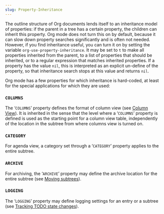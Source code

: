 ```yaml
---
slug: Property-Inheritance
---
```


The outline structure of Org documents lends itself to an inheritance model of properties: if the parent in a tree has a certain property, the children can inherit this property. Org mode does not turn this on by default, because it can slow down property searches significantly and is often not needed. However, if you find inheritance useful, you can turn it on by setting the variable `org-use-property-inheritance`. It may be set to `t` to make all properties inherited from the parent, to a list of properties that should be inherited, or to a regular expression that matches inherited properties. If a property has the value `nil`, this is interpreted as an explicit un-define of the property, so that inheritance search stops at this value and returns `nil`.

Org mode has a few properties for which inheritance is hard-coded, at least for the special applications for which they are used:

### `COLUMNS`

The ‘`COLUMNS`’ property defines the format of column view (see [Column View](Column-View)). It is inherited in the sense that the level where a ‘`COLUMNS`’ property is defined is used as the starting point for a column view table, independently of the location in the subtree from where columns view is turned on.

### `CATEGORY`

For agenda view, a category set through a ‘`CATEGORY`’ property applies to the entire subtree.

### `ARCHIVE`

For archiving, the ‘`ARCHIVE`’ property may define the archive location for the entire subtree (see [Moving subtrees](Moving-subtrees)).

### `LOGGING`

The ‘`LOGGING`’ property may define logging settings for an entry or a subtree (see [Tracking TODO state changes](Tracking-TODO-state-changes)).
